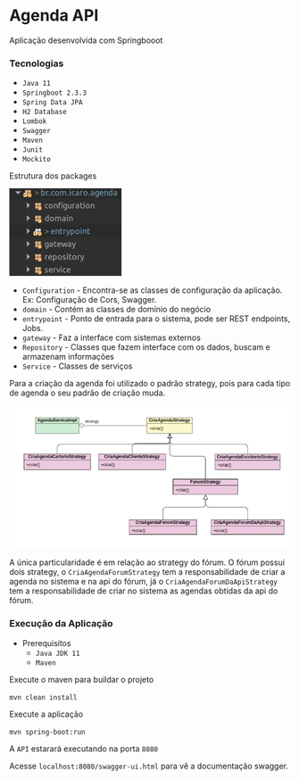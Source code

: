 # Agenda API

Aplicação desenvolvida com Springbooot

### Tecnologias
- `Java 11`
- `Springboot 2.3.3`
- `Spring Data JPA`
- `H2 Database`
- `Lombok`
- `Swagger`
- `Maven`
- `Junit`
- `Mockito`

Estrutura dos packages

![](img/estrutura_camadas.png)

- `Configuration` - Encontra-se as classes de configuração da aplicação. Ex: Configuração de Cors, Swagger.
- `domain` - Contém as classes de domínio do negócio
- `entrypoint` - Ponto de entrada para o sistema, pode ser REST endpoints, Jobs.
- `gateway` - Faz a interface com sistemas externos
- `Repository` - Classes que fazem interface com os dados, buscam e armazenam informações
- `Service` - Classes de serviços

Para a criação da agenda foi utilizado o padrão strategy, pois para cada tipo de agenda o seu padrão de criação muda.

![](img/strategy.png)

A única particularidade é em relação ao strategy do fórum. O fórum possui dois strategy, o `CriaAgendaForumStrategy` tem a responsabilidade de criar a agenda no sistema e na api do fórum, já o `CriaAgendaForumDaApiStrategy` tem a responsabilidade de criar no sistema as agendas obtidas da api do fórum.

### Execução da Aplicação

- Prerequisitos
  - `Java JDK 11`
  - `Maven`

Execute o maven para buildar o projeto

`mvn clean install`

Execute a aplicação

`mvn spring-boot:run`

A `API` estarará executando na porta `8080`

Acesse `localhost:8080/swagger-ui.html` para vê a documentação swagger.

